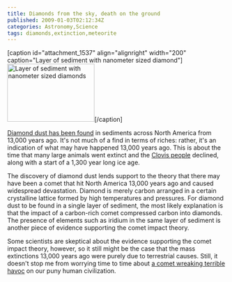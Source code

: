 ```yaml
---
title: Diamonds from the sky, death on the ground
published: 2009-01-03T02:12:34Z
categories: Astronomy,Science
tags: diamonds,extinction,meteorite
---
```


[caption id="attachment_1537" align="alignright" width="200" caption="Layer of sediment with nanometer sized diamond"]<a href="http://pmr.uoregon.edu/science-and-innovation/uo-research-news/research-news-2009/january/six-north-american-sites-hold-12-900-year-old-nanodiamond-rich-soil/"><img src="http://blog.chungyc.org/wp-content/uploads/2009/01/sediment-200x133.jpg" alt="Layer of sediment with nanometer sized diamonds" width="200" height="133" class="size-medium wp-image-1537" /></a>[/caption]

<a href="http://www.sfgate.com/cgi-bin/article.cgi?f=/c/a/2009/01/02/MNFC152KLC.DTL">Diamond dust has been found</a> in sediments across North America from 13,000 years ago.  It's not much of a find in terms of riches: rather, it's an indication of what may have happened 13,000 years ago.  This is about the time that many large animals went extinct and the <a href="http://en.wikipedia.org/wiki/Clovis_culture">Clovis people</a> declined, along with a start of a 1,300 year long ice age.

The discovery of diamond dust lends support to the theory that there may have been a comet that hit North America 13,000 years ago and caused widespread devastation.  Diamond is merely carbon arranged in a certain crystalline lattice formed by high temperatures and pressures.  For diamond dust to be found in a single layer of sediment, the most likely explanation is that the impact of a carbon-rich comet compressed carbon into diamonds.  The presence of elements such as iridium in the same layer of sediment is another piece of evidence supporting the comet impact theory.

Some scientists are skeptical about the evidence supporting the comet impact theory, however, so it still might be the case that the mass extinctions 13,000 years ago were purely due to terrestrial causes.  Still, it doesn't stop me from worrying time to time about <a href="http://www.theatlantic.com/doc/200806/asteroids">a comet wreaking terrible havoc</a> on our puny human civilization.

